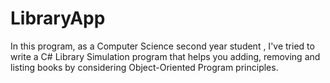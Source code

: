 # LibraryApp

In this program, as a Computer Science second year student ,  I've tried to write a C# Library Simulation program that helps you adding, removing and listing books by considering Object-Oriented Program principles.
